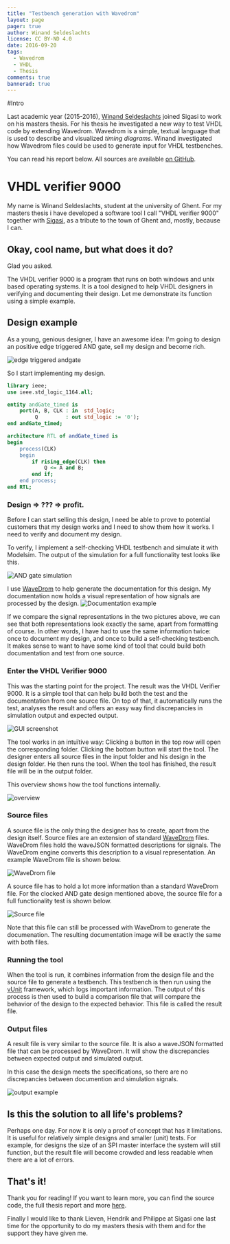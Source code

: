 ```yaml
---
title: "Testbench generation with Wavedrom"
layout: page 
pager: true
author: Winand Seldeslachts
license: CC BY-ND 4.0
date: 2016-09-20
tags: 
  - Wavedrom
  - VHDL
  - Thesis
comments: true
bannerad: true
---
```

#Intro

Last academic year (2015-2016), [Winand Seldeslachts](https://be.linkedin.com/in/winandseldeslachts/en) joined Sigasi to work on his masters thesis. For his thesis he investigated a new way to test VHDL code by extending Wavedrom.
Wavedrom is a simple, textual language that is used to describe and visualized *timing diagrams*.
Winand investigated how Wavedrom files could be used to generate input for VHDL testbenches.

You can read his report below. All sources are available [on GitHub][thesis].

# VHDL verifier 9000

My name is Winand Seldeslachts, student at the university of Ghent. For my masters thesis i have developed a software tool I call "VHDL verifier 9000" together with [Sigasi][Sigasi], as a tribute to the town of Ghent and, mostly, because I can.

## Okay, cool name, but what does it do?

Glad you asked.

The VHDL verifier 9000 is a program that runs on both windows and unix based operating systems. It is a tool designed to help VHDL designers in verifying and documenting their design. Let me demonstrate its function using a simple example.

## Design example

As a young, genious designer, I have an awesome idea: I'm going to design an positive edge triggered AND gate, sell my design and become rich.

![edge triggered andgate][andGate]

So I start implementing my design.
```vhdl
library ieee;
use ieee.std_logic_1164.all;

entity andGate_timed is
	port(A, B, CLK : in  std_logic;
		 Q         : out std_logic := '0');
end andGate_timed;

architecture RTL of andGate_timed is
begin
	process(CLK)
	begin
		if rising_edge(CLK) then
			Q <= A and B;
		end if;
	end process;
end RTL;
```

### Design => ??? => profit.

Before I can start selling this design, I need be able to prove to potential customers that my design works and I need to show them how it works. I need to verify and document my design.

To verify, I implement a self-checking VHDL testbench and simulate it with Modelsim. The output of the simulation for a full functionality test looks like this.

![AND gate simulation][test]

I use [WaveDrom][WaveDrom link] to help generate the documentation for this design. My documentation now holds a visual representation of how signals are processed by the design.
![Documentation example][WaveDrom example]

If we compare the signal representations in the two pictures above, we can see that both representations look exactly the same, apart from formatting of course. In other words, I have had to use the same information twice: once to document my design, and once to build a self-checking testbench. It makes sense to want to have some kind of tool that could build both documentation and test from one source.

### Enter the VHDL Verifier 9000

This was the starting point for the project. The result was the VHDL Verifier 9000. It is a simple tool that can help build both the test and the documentation from one source file. On top of that, it automatically runs the test, analyses the result and offers an easy way find discrepancies in simulation output and expected output.

![GUI screenshot][GUI]

The tool works in an intuïtive way: Clicking a button in the top row will open the corresponding folder. Clicking the bottom button will start the tool. The designer enters all source files in the input folder and his design in the design folder. He then runs the tool. When the tool has finished, the result file will be in the output folder.

This overview shows how the tool functions internally.

![overview][overview]

### Source files

A source file is the only thing the designer has to create, apart from the design itself. Source files are an extension of standard [WaveDrom][WaveDrom link] files. WaveDrom files hold the waveJSON formatted descriptions for signals. The WaveDrom engine converts this description to a visual representation. An example WaveDrom file is shown below.

![WaveDrom file][Wavedrom file]

A source file has to hold a lot more information than a standard WaveDrom file. For the clocked AND gate design mentioned above, the source file for a full functionality test is shown below.

![Source file][Source file]

Note that this file can still be processed with WaveDrom to generate the documenation. The resulting documentation image will be exactly the same with both files.

### Running the tool
When the tool is run, it combines information from the design file and the source file to generate a testbench. This testbench is then run using the [vUnit][vunit] framework, which logs important information. The output of this process is then used to build a comparison file that will compare the behavior of the design to the expected behavior. This file is called the result file.

### Output files
A result file is very similar to the source file. It is also a waveJSON formatted file that can be processed by WaveDrom. It will show the discrepancies between expected output and simulated output.

In this case the design meets the specifications, so there are no discrepancies between documention and simulation signals.  

![output example][output file]

## Is this the solution to all life's problems?
Perhaps one day. For now it is only a proof of concept that has it limitations. It is useful for relatively simple designs and smaller (unit) tests. For example, for designs the size of an SPI master interface the system will still function, but the result file will become crowded and less readable when there are a lot of errors.

## That's it!
Thank you for reading! If you want to learn more, you can find the source code, the full thesis report and more [here][thesis].

Finally I would like to thank Lieven, Hendrik and Philippe at Sigasi one last time for the opportunity to do my masters thesis with them and for the support they have given me.


[Sigasi]: https://www.sigasi.com
[WaveDrom link]: http://wavedrom.com/
[andGate]: images/thesis-winand/andgate_timed.png
[test]: images/thesis-winand/timed_and_simulation.png
[WaveDrom example]: images/thesis-winand/documentation.png   
[WaveDrom file]: images/thesis-winand/wavedrom.png
[source file]: images/thesis-winand/source_file.png
[output file]: images/thesis-winand/result_file.png
[GUI]: images/thesis-winand/gui.png
[overview]: images/thesis-winand/overview_color.png
[vunit]: https://www.vunit.github.io/documentation
[thesis]: https://github.com/WinandS/Thesis
